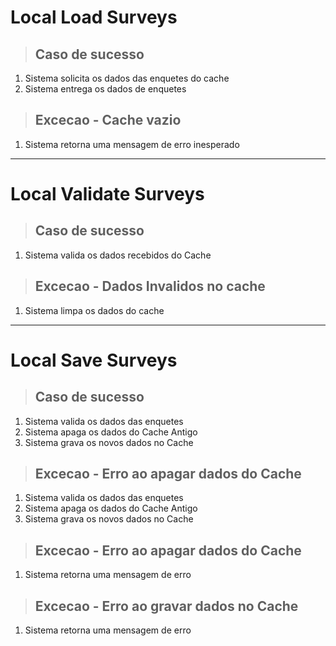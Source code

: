 # Local Load Surveys

> ## Caso de sucesso
1. Sistema solicita os dados das enquetes do cache
2. Sistema entrega os dados de enquetes

> ## Excecao - Cache vazio
1. Sistema retorna uma mensagem de erro inesperado

---

# Local Validate Surveys

> ## Caso de sucesso
1. Sistema valida os dados recebidos do Cache

> ## Excecao - Dados Invalidos no cache
1. Sistema limpa os dados do cache

---

# Local Save Surveys

> ## Caso de sucesso
1. Sistema valida os dados das enquetes
2. Sistema apaga os dados do Cache Antigo
3. Sistema grava os novos dados no Cache

> ## Excecao - Erro ao apagar dados do Cache
1. Sistema valida os dados das enquetes
2. Sistema apaga os dados do Cache Antigo
3. Sistema grava os novos dados no Cache

> ## Excecao - Erro ao apagar dados do Cache
1. Sistema retorna uma mensagem de erro

> ## Excecao - Erro ao gravar dados no Cache
1. Sistema retorna uma mensagem de erro